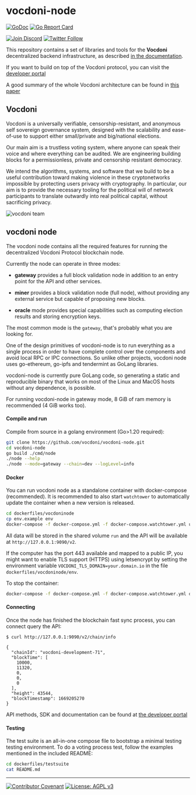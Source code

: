 # vocdoni-node

[![GoDoc](https://godoc.org/go.vocdoni.io/dvote?status.svg)](https://godoc.org/go.vocdoni.io/dvote)
[![Go Report Card](https://goreportcard.com/badge/go.vocdoni.io/dvote)](https://goreportcard.com/report/go.vocdoni.io/dvote)

[![Join Discord](https://img.shields.io/badge/discord-join%20chat-blue.svg)](https://discord.gg/xFTh8Np2ga)
[![Twitter Follow](https://img.shields.io/twitter/follow/vocdoni.svg?style=social&label=Follow)](https://twitter.com/vocdoni)

This repository contains a set of libraries and tools for the **Vocdoni** decentralized backend infrastructure, as described [in the documentation](https://docs.vocdoni.io/).

If you want to build on top of the Vocdoni protocol, you can visit the [developer portal](https://developer.vocdoni.io)

A good summary of the whole Vocdoni architecture can be found in [this paper](https://law.mit.edu/pub/remotevotingintheageofcryptography)

## Vocdoni

Vocdoni is a universally verifiable, censorship-resistant, and anonymous self sovereign governance system, designed with the scalability and ease-of-use to support either small/private and big/national elections.

Our main aim is a trustless voting system, where anyone can speak their voice and where everything can be audited. We are engineering building blocks for a permissionless, private and censorship resistant democracy.

We intend the algorithms, systems, and software that we build to be a useful contribution toward making violence in these cryptonetworks impossible by protecting users privacy with cryptography. In particular, our aim is to provide the necessary tooling for the political will of network participants to translate outwardly into real political capital, without sacrificing privacy.

![vocdoni team](https://assets.gitlab-static.net/uploads/-/system/project/avatar/12677379/go-dvote.png)

## vocdoni node

The vocdoni node contains all the required features for running the decentralized Vocdoni Protocol blockchain node.

Currently the node can operate in three modes:

- **gateway** provides a full block validation node in addition to an entry point for the API and other services.

- **miner** provides a block validation node (full node), without providing any external service but capable of proposing new blocks.

- **oracle** mode provides special capabilities such as computing election results and storing encryption keys.

The most common mode is the `gateway`, that's probably what you are looking for.

One of the design primitives of vocdoni-node is to run everything as a single process in order to have complete control over the components and avoid local RPC or IPC connections. So unlike other projects, vocdoni node uses go-ethereum, go-ipfs and tendermint as GoLang libraries.

vocdoni-node is currently pure GoLang code, so generating a static and reproducible binary that works on most of the Linux and MacOS hosts without any dependence, is possible.

For running vocdoni-node in gateway mode, 8 GiB of ram memory is recommended (4 GiB works too).

#### Compile and run

Compile from source in a golang environment (Go>1.20 required):

```bash
git clone https://github.com/vocdoni/vocdoni-node.git
cd vocdoni-node
go build ./cmd/node
./node --help
./node --mode=gateway --chain=dev --logLevel=info
```

#### Docker

You can run vocdoni node as a standalone container with docker-compose (recommended).
It is recommended to also start `watchtower` to automatically update the container when a new version is released.

```bash
cd dockerfiles/vocdoninode
cp env.example env
docker-compose -f docker-compose.yml -f docker-compose.watchtower.yml up -d 
```

All data will be stored in the shared volume `run` and the API will be available at `http://127.0.0.1:9090/v2`.

If the computer has the port 443 available and mapped to a public IP, you might want to enable TLS support (HTTPS) using letsencrypt by setting the environment variable `VOCDONI_TLS_DOMAIN=your.domain.io` in the file `dockerfiles/vocdoninode/env`.

To stop the container: 

```bash
docker-compose -f docker-compose.yml -f docker-compose.watchtower.yml down
```

#### Connecting

Once the node has finished the blockchain fast sync process, you can connect query the API:

```
$ curl http://127.0.0.1:9090/v2/chain/info

{
  "chainId": "vocdoni-development-71",
  "blockTime": [
    10000,
    11320,
    0,
    0,
    0
  ],
  "height": 43544,
  "blockTimestamp": 1669205270
}
```

API methods, SDK and documentation can be found at [the developer portal](https://developer.vocdoni.io)

#### Testing

The test suite is an all-in-one compose file to bootstrap a minimal testing testing environment. To do a voting process test, follow the examples mentioned in the included README:

```bash
cd dockerfiles/testsuite
cat README.md
```

---

[![Contributor Covenant](https://img.shields.io/badge/Contributor%20Covenant-v1.4%20adopted-ff69b4.svg)](code-of-conduct.md) [![License: AGPL v3](https://img.shields.io/badge/License-AGPL%20v3-blue.svg)](https://www.gnu.org/licenses/agpl-3.0)
